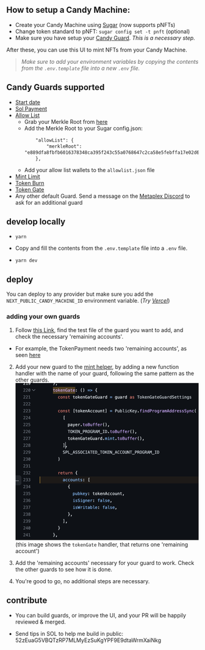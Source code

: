 ## How to setup a Candy Machine:

- Create your Candy Machine using [Sugar](https://docs.metaplex.com/programs/candy-machine/how-to-guides/my-first-candy-machine-part1) (now supports pNFTs)
- Change token standard to pNFT: `sugar config set -t pnft` (optional)
- Make sure you have setup your [Candy Guard](https://docs.metaplex.com/programs/candy-machine/how-to-guides/my-first-candy-machine-part1#candy-guards---further-configuration). _This is a necessary step._

After these, you can use this UI to mint NFTs from your Candy Machine.
> _Make sure to add your environment variables by copying the contents from the `.env.template` file into a new `.env` file._

## Candy Guards supported

- [Start date](https://docs.metaplex.com/programs/candy-machine/available-guards/start-date)
- [Sol Payment](https://docs.metaplex.com/programs/candy-machine/available-guards/sol-payment)
- [Allow List](https://docs.metaplex.com/programs/candy-machine/available-guards/allow-list)
  - Grab your Merkle Root from [here](https://tools.key-strokes.com/merkle-root)
  - Add the Merkle Root to your Sugar config.json:
    ```
        "allowList": {
            "merkleRoot": "e889dfa8fbfb6016378348ca395f243c55a0768647c2ca58e5febffa17e02d60"
        },
    ```
  - Add your allow list wallets to the `allowlist.json` file
- [Mint Limit](https://docs.metaplex.com/programs/candy-machine/available-guards/mint-limit)
- [Token Burn](https://docs.metaplex.com/programs/candy-machine/available-guards/token-burn)
- [Token Gate](https://docs.metaplex.com/programs/candy-machine/available-guards/token-gate)
- Any other default Guard. Send a message on the [Metaplex Discord](https://discord.com/channels/848060988636921856/1121915891370709013) to ask for an additional guard

## develop locally

- `yarn`

- Copy and fill the contents from the `.env.template` file into a `.env` file.

- `yarn dev`

## deploy

You can deploy to any provider but make sure you add the `NEXT_PUBLIC_CANDY_MACHINE_ID` environment variable. (_Try [Vercel](https://vercel.com/new)_)

### adding your own guards

1. Follow [this Link](https://github.com/metaplex-foundation/mpl-candy-guard/tree/c8b52c7ea090d88dc1030df9613a88097ad2b912/js/test/guards), find the test file of the guard you want to add, and check the necessary 'remaining accounts'.

- For example, the TokenPayment needs two 'remaining accounts', as seen [here](https://github.com/metaplex-foundation/mpl-candy-guard/blob/c8b52c7ea090d88dc1030df9613a88097ad2b912/js/test/guards/token-payment.test.ts#L85)

2. Add your new guard to the [mint helper](https://github.com/eliagoris/pnfts-mint/blob/main/utils/mintV2.ts), by adding a new function handler with the name of your guard, following the same pattern as the other guards.
   ![Alt text](image.png)
   (this image shows the `tokenGate` handler, that returns one 'remaining account')
3. Add the 'remaining accounts' necessary for your guard to work. Check the other guards to see how it is done.

4. You're good to go, no additional steps are necessary.

## contribute

- You can build guards, or improve the UI, and your PR will be happily reviewed & merged.

- Send tips in SOL to help me build in public: 52zEuaG5VBQTzRP7MLMyEzSuKgYPF9E9dtaWrmXaiNkg
